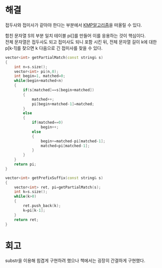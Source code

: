 # 해결 
접두사와 접미사가 같아야 한다는 부분에서 [KMP알고리즘](https://bowbowbow.tistory.com/6)을 떠올릴 수 있다.  

합친 문자열 S의 부분 일치 테이블 pi[]를 만들어 이를 응용하는 것이 핵심이다.  
전체 문자열은 접두사도 되고 접미사도 되니 포함 시킨 뒤, 전체 문자열 길이 k에 대한 p[k-1]를 찾으면 k 다음으로 긴 접미사를 찾을 수 있다.  
```c++
vector<int> getPartialMatch(const string& s)
{
    int n=s.size();
    vector<int> pi(n,0);
    int begin=1, matched=0;
    while(begin+matched<n)
    {
        if(s[matched]==s[begin+matched])
        {
            matched++;
            pi[begin+matched-1]=matched;
        }
        else
        {
            if(matched==0)
                begin++;
            else
            {
                begin+=matched-pi[matched-1];
                matched=pi[matched-1];
            }
        }
    }
    return pi;
}

vector<int> getPrefixSuffix(const string& s)
{
    vector<int> ret, pi=getPartialMatch(s);
    int k=s.size();
    while(k>0)
    {
        ret.push_back(k);
        k=pi[k-1];
    }
    return ret;
}
```
# 회고 
substr을 이용해 힘겹게 구현하려 했으나 책에서는 굉장히 간결하게 구현했다.  
